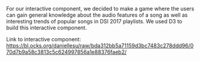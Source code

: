 For our interactive component, we decided to make a game where the users can gain general knowledge about the audio features of a song as well as interesting trends of popular songs in DSI 2017 playlists. We used D3 to build this interactive component.

Link to interactive component: https://bl.ocks.org/daniellesu/raw/bda312bb5a71159d3bc7483c278ddd96/070d7b9a58c3813c5c624997856a1e88376faeb2/

